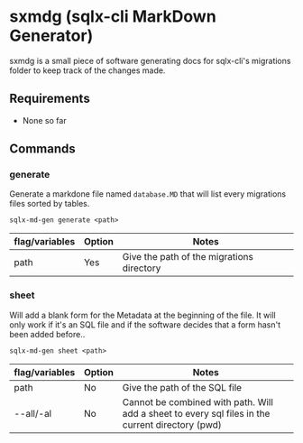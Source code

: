 # sxmdg (sqlx-cli MarkDown Generator)

sxmdg is a small piece of software generating docs for sqlx-cli's migrations folder to keep track of the changes made.

## Requirements

* None so far

## Commands

### generate

Generate a markdone file named `database.MD` that will list every migrations files sorted by tables.

`sqlx-md-gen generate <path>`

flag/variables | Option | Notes
--- | --- | --- |
path | Yes | Give the path of the migrations directory

### sheet

Will add a blank form for the Metadata at the beginning of the file. It will only work if it's an SQL file and if the software decides that a form hasn't been added before..

`sqlx-md-gen sheet <path>`

flag/variables | Option | Notes
--- | --- | --- |
path | No | Give the path of the SQL file
--all/-al | No | Cannot be combined with path. Will add a sheet to every sql files in the current directory (pwd)

